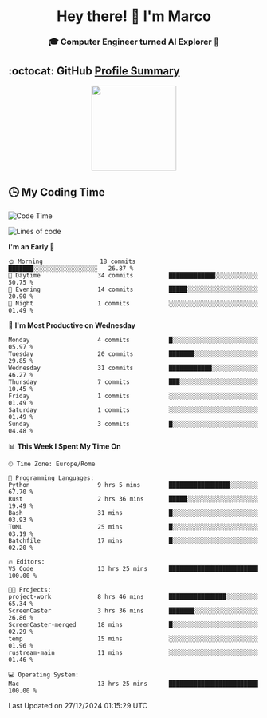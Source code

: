 <h1 align="center">Hey there! 👋 I'm Marco</h1> <h3 align="center">🎓 Computer Engineer turned AI Explorer 🌌</h3>

## :octocat: GitHub <a href="https://github.com/vn7n24fzkq/github-profile-summary-cards">Profile Summary</a>

<p align="center">
   <img style="height:170px;display:inline-block" src="http://github-profile-summary-cards.vercel.app/api/cards/profile-details?username=MarcoDelCore&theme=github_dark" />
</p>

## :clock3: My Coding Time 

<!--START_SECTION:waka-->
![Code Time](http://img.shields.io/badge/Code%20Time-13%20hrs%2025%20mins-blue)

![Lines of code](https://img.shields.io/badge/From%20Hello%20World%20I%27ve%20Written-58.9%20thousand%20lines%20of%20code-blue)

**I'm an Early 🐤** 

```text
🌞 Morning                18 commits          ███████░░░░░░░░░░░░░░░░░░   26.87 % 
🌆 Daytime                34 commits          █████████████░░░░░░░░░░░░   50.75 % 
🌃 Evening                14 commits          █████░░░░░░░░░░░░░░░░░░░░   20.90 % 
🌙 Night                  1 commits           ░░░░░░░░░░░░░░░░░░░░░░░░░   01.49 % 
```
📅 **I'm Most Productive on Wednesday** 

```text
Monday                   4 commits           █░░░░░░░░░░░░░░░░░░░░░░░░   05.97 % 
Tuesday                  20 commits          ███████░░░░░░░░░░░░░░░░░░   29.85 % 
Wednesday                31 commits          ████████████░░░░░░░░░░░░░   46.27 % 
Thursday                 7 commits           ███░░░░░░░░░░░░░░░░░░░░░░   10.45 % 
Friday                   1 commits           ░░░░░░░░░░░░░░░░░░░░░░░░░   01.49 % 
Saturday                 1 commits           ░░░░░░░░░░░░░░░░░░░░░░░░░   01.49 % 
Sunday                   3 commits           █░░░░░░░░░░░░░░░░░░░░░░░░   04.48 % 
```


📊 **This Week I Spent My Time On** 

```text
🕑︎ Time Zone: Europe/Rome

💬 Programming Languages: 
Python                   9 hrs 5 mins        █████████████████░░░░░░░░   67.70 % 
Rust                     2 hrs 36 mins       █████░░░░░░░░░░░░░░░░░░░░   19.49 % 
Bash                     31 mins             █░░░░░░░░░░░░░░░░░░░░░░░░   03.93 % 
TOML                     25 mins             █░░░░░░░░░░░░░░░░░░░░░░░░   03.19 % 
Batchfile                17 mins             █░░░░░░░░░░░░░░░░░░░░░░░░   02.20 % 

🔥 Editors: 
VS Code                  13 hrs 25 mins      █████████████████████████   100.00 % 

🐱‍💻 Projects: 
project-work             8 hrs 46 mins       ████████████████░░░░░░░░░   65.34 % 
ScreenCaster             3 hrs 36 mins       ███████░░░░░░░░░░░░░░░░░░   26.86 % 
ScreenCaster-merged      18 mins             █░░░░░░░░░░░░░░░░░░░░░░░░   02.29 % 
temp                     15 mins             ░░░░░░░░░░░░░░░░░░░░░░░░░   01.96 % 
rustream-main            11 mins             ░░░░░░░░░░░░░░░░░░░░░░░░░   01.46 % 

💻 Operating System: 
Mac                      13 hrs 25 mins      █████████████████████████   100.00 % 
```


 Last Updated on 27/12/2024 01:15:29 UTC
<!--END_SECTION:waka-->
